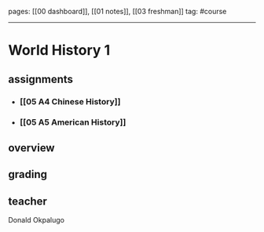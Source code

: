 pages: [[00 dashboard]], [[01 notes]], [[03 freshman]] 
tag: #course

___ 

# World History 1

## assignments
- ### [[05 A4 Chinese History]]
- ### [[05 A5 American History]]

## overview



## grading



## teacher
Donald Okpalugo